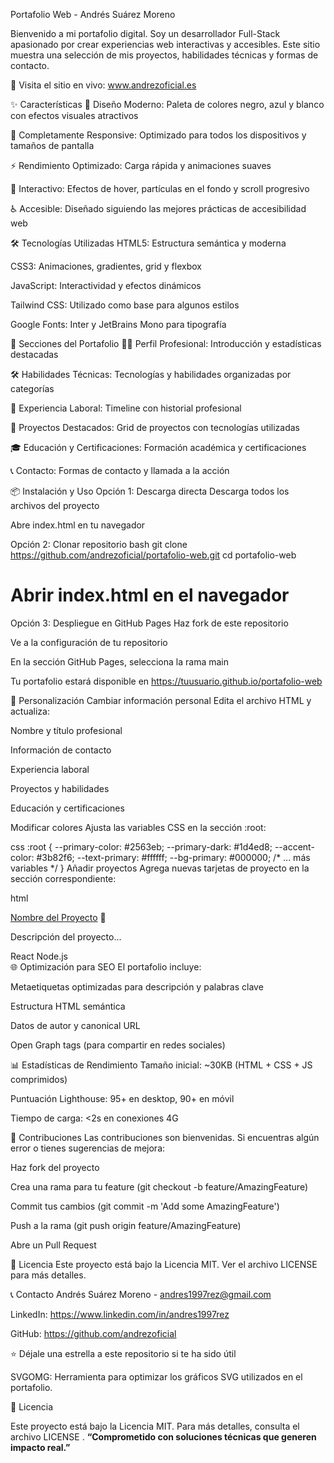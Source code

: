 Portafolio Web - Andrés Suárez Moreno

Bienvenido a mi portafolio digital. Soy un desarrollador Full-Stack apasionado por crear experiencias web interactivas y accesibles. Este sitio muestra una selección de mis proyectos, habilidades técnicas y formas de contacto.

🔗 Visita el sitio en vivo: www.andrezoficial.es

✨ Características
🎨 Diseño Moderno: Paleta de colores negro, azul y blanco con efectos visuales atractivos

📱 Completamente Responsive: Optimizado para todos los dispositivos y tamaños de pantalla

⚡ Rendimiento Optimizado: Carga rápida y animaciones suaves

🎯 Interactivo: Efectos de hover, partículas en el fondo y scroll progresivo

♿ Accesible: Diseñado siguiendo las mejores prácticas de accesibilidad web

🛠️ Tecnologías Utilizadas
HTML5: Estructura semántica y moderna

CSS3: Animaciones, gradientes, grid y flexbox

JavaScript: Interactividad y efectos dinámicos

Tailwind CSS: Utilizado como base para algunos estilos

Google Fonts: Inter y JetBrains Mono para tipografía

🚀 Secciones del Portafolio
👨‍💻 Perfil Profesional: Introducción y estadísticas destacadas

🛠️ Habilidades Técnicas: Tecnologías y habilidades organizadas por categorías

💼 Experiencia Laboral: Timeline con historial profesional

🚀 Proyectos Destacados: Grid de proyectos con tecnologías utilizadas

🎓 Educación y Certificaciones: Formación académica y certificaciones

📞 Contacto: Formas de contacto y llamada a la acción

📦 Instalación y Uso
Opción 1: Descarga directa
Descarga todos los archivos del proyecto

Abre index.html en tu navegador

Opción 2: Clonar repositorio
bash
git clone https://github.com/andrezoficial/portafolio-web.git
cd portafolio-web
# Abrir index.html en el navegador
Opción 3: Despliegue en GitHub Pages
Haz fork de este repositorio

Ve a la configuración de tu repositorio

En la sección GitHub Pages, selecciona la rama main

Tu portafolio estará disponible en https://tuusuario.github.io/portafolio-web

🎨 Personalización
Cambiar información personal
Edita el archivo HTML y actualiza:

Nombre y título profesional

Información de contacto

Experiencia laboral

Proyectos y habilidades

Educación y certificaciones

Modificar colores
Ajusta las variables CSS en la sección :root:

css
:root {
  --primary-color: #2563eb;
  --primary-dark: #1d4ed8;
  --accent-color: #3b82f6;
  --text-primary: #ffffff;
  --bg-primary: #000000;
  /* ... más variables */
}
Añadir proyectos
Agrega nuevas tarjetas de proyecto en la sección correspondiente:

html
<div class="project-card">
  <div class="project-content">
    <div class="project-title">
      <a href="#" class="project-link">Nombre del Proyecto</a>
      <span class="text-3xl">🔮</span>
    </div>
    <p class="project-description">
      Descripción del proyecto...
    </p>
    <div class="tech-stack">
      <span class="tech-tag">React</span>
      <span class="tech-tag">Node.js</span>
    </div>
  </div>
</div>
🌐 Optimización para SEO
El portafolio incluye:

Metaetiquetas optimizadas para descripción y palabras clave

Estructura HTML semántica

Datos de autor y canonical URL

Open Graph tags (para compartir en redes sociales)

📊 Estadísticas de Rendimiento
Tamaño inicial: ~30KB (HTML + CSS + JS comprimidos)

Puntuación Lighthouse: 95+ en desktop, 90+ en móvil

Tiempo de carga: <2s en conexiones 4G

🤝 Contribuciones
Las contribuciones son bienvenidas. Si encuentras algún error o tienes sugerencias de mejora:

Haz fork del proyecto

Crea una rama para tu feature (git checkout -b feature/AmazingFeature)

Commit tus cambios (git commit -m 'Add some AmazingFeature')

Push a la rama (git push origin feature/AmazingFeature)

Abre un Pull Request

📝 Licencia
Este proyecto está bajo la Licencia MIT. Ver el archivo LICENSE para más detalles.

📞 Contacto
Andrés Suárez Moreno - andres1997rez@gmail.com

LinkedIn: https://www.linkedin.com/in/andres1997rez

GitHub: https://github.com/andrezoficial

⭐ Déjale una estrella a este repositorio si te ha sido útil

SVGOMG: Herramienta para optimizar los gráficos SVG utilizados en el portafolio.

📄 Licencia

Este proyecto está bajo la Licencia MIT. Para más detalles, consulta el archivo LICENSE
.
**“Comprometido con soluciones técnicas que generen impacto real.”**



